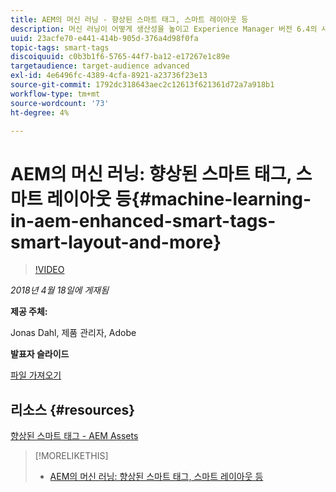 ```yaml
---
title: AEM의 머신 러닝 - 향상된 스마트 태그, 스마트 레이아웃 등
description: 머신 러닝이 어떻게 생산성을 높이고 Experience Manager 버전 6.4의 새로운 사용 사례를 잠금 해제하는지에 대해 알아봅니다
uuid: 23acfe70-e441-414b-905d-376a4d98f0fa
topic-tags: smart-tags
discoiquuid: c0b3b1f6-5765-44f7-ba12-e17267e1c89e
targetaudience: target-audience advanced
exl-id: 4e6496fc-4389-4cfa-8921-a23736f23e13
source-git-commit: 1792dc318643aec2c12613f621361d72a7a918b1
workflow-type: tm+mt
source-wordcount: '73'
ht-degree: 4%

---
```


# AEM의 머신 러닝: 향상된 스마트 태그, 스마트 레이아웃 등{#machine-learning-in-aem-enhanced-smart-tags-smart-layout-and-more}

>[!VIDEO](https://video.tv.adobe.com/v/22255/?quality=9)

*2018년 4월 18일에 게재됨*

**제공 주체:**

Jonas Dahl, 제품 관리자, Adobe

**발표자 슬라이드**

[파일 가져오기](assets/aem+gems+ml+and+ai+in+aem+4+17+18.pdf)

## 리소스 {#resources}

[향상된 스마트 태그 - AEM Assets](https://helpx.adobe.com/experience-manager/6-4/assets/using/enhanced-smart-tags.html)

<!--
[Get back to the Overview](https://helpx.adobe.com/experience-manager/kt/eseminars/gems/aem-index.html)
-->

>[!MORELIKETHIS]
>
>* [AEM의 머신 러닝: 향상된 스마트 태그, 스마트 레이아웃 등](aem-machine-learning.md)
